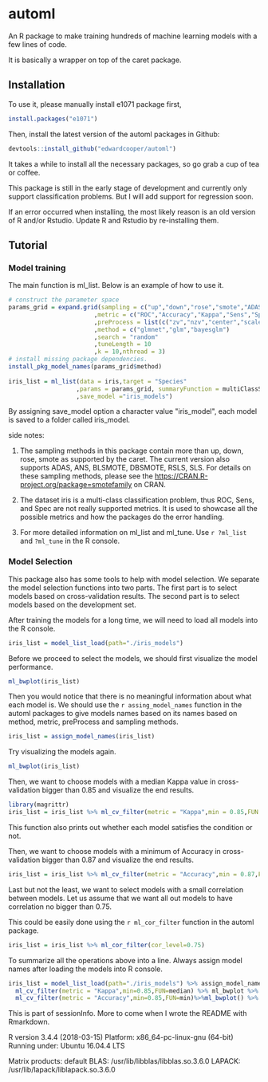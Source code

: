 # automl
An R package to make training hundreds of machine learning models with a few lines of code. 

It is basically a wrapper on top of the caret package.

## Installation 



To use it, please manually install e1071 package first,
```r
install.packages("e1071")
```
Then, install the latest version of the automl packages in Github: 
```r
devtools::install_github("edwardcooper/automl")
```
It takes a while to install all the necessary packages, so go grab a cup of tea or coffee. 


This package is still in the early stage of development and currently only support classification problems. But I will add support for regression soon. 

If an error occurred when installing, the most likely reason is an old version of R and/or Rstudio. Update R and Rstudio by re-installing them. 

## Tutorial


### Model training
The main function is ml_list. Below is an example of how to use it. 



```r
# construct the parameter space
params_grid = expand.grid(sampling = c("up","down","rose","smote","ADAS")
                        ,metric = c("ROC","Accuracy","Kappa","Sens","Spec")
                        ,preProcess = list(c("zv","nzv","center","scale"),c("center","scale"))
                        ,method = c("glmnet","glm","bayesglm")
                        ,search = "random"
                        ,tuneLength = 10
                        ,k = 10,nthread = 3)
# install missing package dependencies.
install_pkg_model_names(params_grid$method)
 
iris_list = ml_list(data = iris,target = "Species"
                   ,params = params_grid, summaryFunction = multiClassSummary
                   ,save_model ="iris_models")
```

By assigning save_model option a character value "iris_model", each model is saved to a folder called iris_model.


side notes:

1. The sampling methods in this package contain more than up, down, rose, smote as supported by the caret. The current version also supports ADAS, ANS, BLSMOTE, DBSMOTE, RSLS, SLS. For details on these sampling methods, please see the https://CRAN.R-project.org/package=smotefamily on CRAN.

2. The dataset iris is a multi-class classification problem, thus ROC, Sens, and Spec are not really supported metrics. It is used to showcase all the possible metrics and how the packages do the error handling. 

3. For more detailed information on ml_list and ml_tune. Use `r ?ml_list` and `?ml_tune` in the R console. 






### Model Selection

This package also has some tools to help with model selection. We separate the model selection functions into two parts. The first part is to select models based on cross-validation results. The second part is to select models based on the development set.

After training the models for a long time, we will need to load all models into the R console. 

```r
iris_list = model_list_load(path="./iris_models")

```

Before we proceed to select the models, we should first visualize the model performance. 

```r
ml_bwplot(iris_list)

```

Then you would notice that there is no meaningful information about what each model is. We should use the `r assing_model_names` function in the automl packages to give models names based on its names based on method, metric, preProcess and sampling methods.

```r
iris_list = assign_model_names(iris_list) 
```

Try visualizing the models again. 

```r
ml_bwplot(iris_list)

```

Then, we want to choose models with a median Kappa value in cross-validation bigger than 0.85 and visualize the end results. 
```r
library(magrittr)
iris_list = iris_list %>% ml_cv_filter(metric = "Kappa",min = 0.85,FUN = median) %>% ml_bwplot()
```

This function also prints out whether each model satisfies the condition or not. 

Then, we want to choose models with a minimum of Accuracy in cross-validation bigger than 0.87 and visualize the end results. 

```r
iris_list = iris_list %>% ml_cv_filter(metric = "Accuracy",min = 0.87,FUN = min) %>% ml_bwplot()
```

Last but not the least, we want to select models with a small correlation between models. Let us assume that we want all out models to have correlation no bigger than 0.75.

This could be easily done using the `r ml_cor_filter` function in the automl package.

```r
iris_list = iris_list %>% ml_cor_filter(cor_level=0.75)
```

To summarize all the operations above into a line. Always assign model names after loading the models into R console.

```r
iris_list = model_list_load(path="./iris_models") %>% assign_model_names %>% ml_bwplot %>%
  ml_cv_filter(metric = "Kappa",min=0.85,FUN=median) %>% ml_bwplot %>%
  ml_cv_filter(metric = "Accuracy",min=0.85,FUN=min)%>%ml_bwplot() %>% ml_cor_filter(cor_level = 0.75)
```



This is part of sessionInfo. More to come when I wrote the README with Rmarkdown. 

R version 3.4.4 (2018-03-15)
Platform: x86_64-pc-linux-gnu (64-bit)
Running under: Ubuntu 16.04.4 LTS

Matrix products: default
BLAS: /usr/lib/libblas/libblas.so.3.6.0
LAPACK: /usr/lib/lapack/liblapack.so.3.6.0
